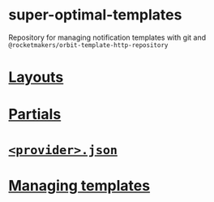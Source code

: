 # super-optimal-templates

Repository for managing notification templates with git and `@rocketmakers/orbit-template-http-repository`

# [Layouts](./docs/layouts.md)

# [Partials](./docs/partials.md)

# [`<provider>.json`](./docs/providerJson.md)

# [Managing templates](./docs/managingTemplates.md)
